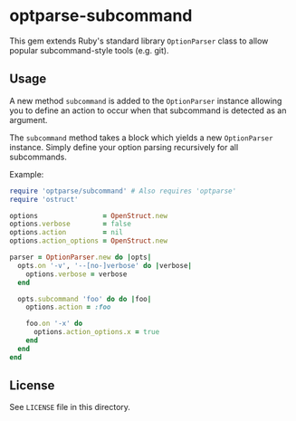 # optparse-subcommand

This gem extends Ruby's standard library `OptionParser` class to allow popular
subcommand-style tools (e.g. git).

## Usage

A new method `subcommand` is added to the `OptionParser` instance allowing you
to define an action to occur when that subcommand is detected as an argument.

The `subcommand` method takes a block which yields a new `OptionParser` instance.
Simply define your option parsing recursively for all subcommands.

Example:

``` Ruby
require 'optparse/subcommand' # Also requires 'optparse'
require 'ostruct'

options                = OpenStruct.new
options.verbose        = false
options.action         = nil
options.action_options = OpenStruct.new

parser = OptionParser.new do |opts|
  opts.on '-v', '--[no-]verbose' do |verbose|
    options.verbose = verbose
  end

  opts.subcommand 'foo' do do |foo|
    options.action = :foo

    foo.on '-x' do
      options.action_options.x = true
    end
  end
end
```

## License

See `LICENSE` file in this directory.
